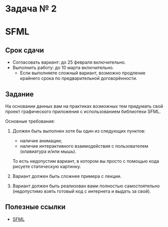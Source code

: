 # Задача № 2
# SFML

## Срок сдачи

- Согласовать вариант: до 25 февраля включительно.
- Выполнить работу: до 10 марта включительно.
  - Если выполняете сложный вариант, возможно продление крайнего срока по предварительной договорённости.



## Задание

На основании данных вам на практиках возможных тем придумать свой проект
графического приложения с использованием библиотеки SFML.

Основные требования:

1. Должен быть выполнен хотя бы один из следующих пунктов:
   - наличие анимации;
   - наличие интерактивного взаимодействия с пользователем (клавиатура и/или мышь).
  
   То есть недопустим вариант, в котором вы просто с помощью кода рисуете статическую картинку.

1. Вариант должен быть сложнее примера с лекции.

1. Вариант должен быть реализован вами полностью самостоятельно
   (недопустимо взять готовый код с интернета и выдать за свой).



## Полезные ссылки

- [SFML](https://www.sfml-dev.org/learn.php)
